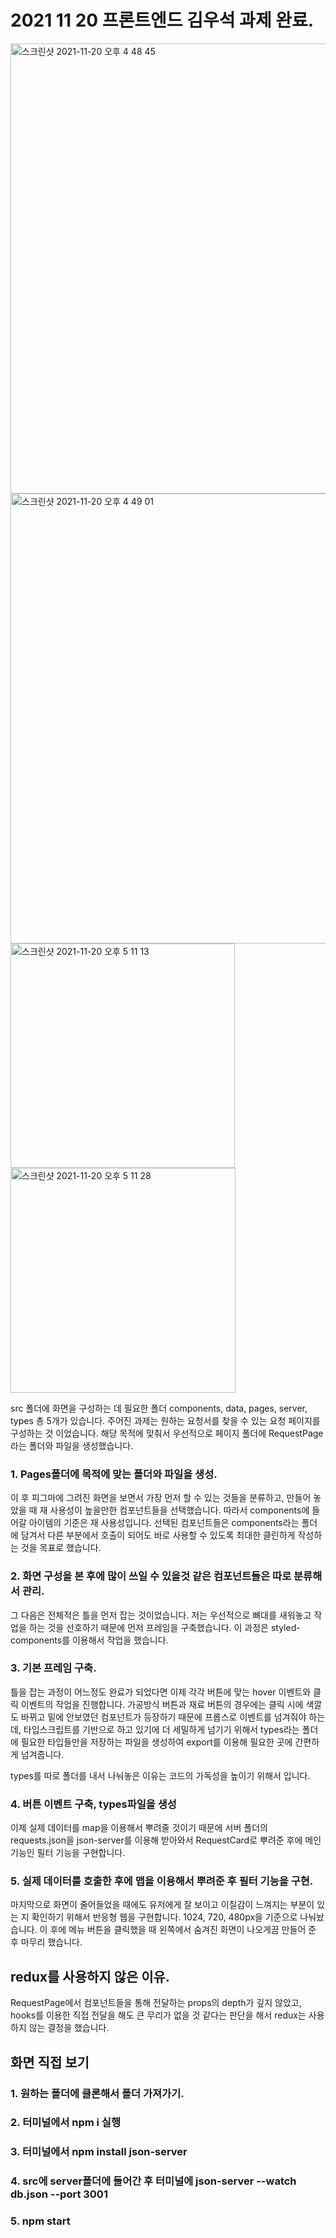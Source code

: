 # 2021 11 20 프론트엔드 김우석 과제 완료.

<img width="720" alt="스크린샷 2021-11-20 오후 4 48 45" src="https://user-images.githubusercontent.com/76682009/142719352-e5611cf0-60bf-488b-9aba-9df10de554b4.png">

<img width="720" alt="스크린샷 2021-11-20 오후 4 49 01" src="https://user-images.githubusercontent.com/76682009/142719348-29b2906c-a379-4dcc-aada-ef14e4c0d4b6.png">

<img width="359" alt="스크린샷 2021-11-20 오후 5 11 13" src="https://user-images.githubusercontent.com/76682009/142719439-c1746a0f-8289-4407-9791-43fbedb127a9.png">

<img width="360" alt="스크린샷 2021-11-20 오후 5 11 28" src="https://user-images.githubusercontent.com/76682009/142719441-7c6ace8f-bbe5-4ffa-989f-1014deacf2bc.png">

src 폴더에 화면을 구성하는 데 필요한 폴더 components, data, pages, server, types 총 5개가 있습니다. 주어진 과제는 원하는 요청서를 찾을 수 있는 요청 페이지를 구성하는 것 이었습니다. 해당 목적에 맞춰서 우선적으로 페이지 폴더에 RequestPage라는 폴더와 파일을 생성했습니다.

### 1. Pages폴더에 목적에 맞는 폴더와 파일을 생성.

이 후 피그마에 그려진 화면을 보면서 가장 먼저 할 수 있는 것들을 분류하고, 만들어 놓았을 때 재 사용성이 높을만한 컴포넌트들을 선택했습니다. 따라서 components에 들어갈 아이템의 기준은 재 사용성입니다. 선택된 컴포넌트들은 components라는 폴더에 담겨서 다른 부분에서 호출이 되어도 바로 사용할 수 있도록 최대한 클린하게 작성하는 것을 목표로 했습니다.

### 2. 화면 구성을 본 후에 많이 쓰일 수 있을것 같은 컴포넌트들은 따로 분류해서 관리.

그 다음은 전체적은 틀을 먼저 잡는 것이었습니다. 저는 우선적으로 뼈대를 새워놓고 작업을 하는 것을 선호하기 때문에 먼저 프레임을 구축했습니다. 이 과정은 styled-components를 이용해서 작업을 했습니다.

### 3. 기본 프레임 구축.

틀을 잡는 과정이 어느정도 완료가 되었다면 이제 각각 버튼에 맞는 hover 이벤트와 클릭 이벤트의 작업을 진행합니다. 가공방식 버튼과 재료 버튼의 경우에는 클릭 시에 색깔도 바뀌고 밑에 안보였던 컴포넌트가 등장하기 때문에 프롭스로 이벤트를 넘겨줘야 하는데, 타입스크립트를 기반으로 하고 있기에 더 세밀하게 넘기기 위해서 types라는 폴더에 필요한 타입들만을 저장하는 파일을 생성하여 export를 이용해 필요한 곳에 간편하게 넘겨줍니다.

types를 따로 폴더를 내서 나눠놓은 이유는 코드의 가독성을 높이기 위해서 입니다.

### 4. 버튼 이벤트 구축, types파일을 생성

이제 실제 데이터를 map을 이용해서 뿌려줄 것이기 때문에 서버 폴더의 requests.json을 json-server를 이용해 받아와서 RequestCard로 뿌려준 후에 메인 기능인 필터 기능을 구현합니다.

### 5. 실제 데이터를 호출한 후에 맵을 이용해서 뿌려준 후 필터 기능을 구현.

마지막으로 화면이 줄어들었을 때에도 유저에게 잘 보이고 이질감이 느껴지는 부분이 있는 지 확인하기 위해서 반응형 웹을 구현합니다. 1024, 720, 480px을 기준으로 나눠놨습니다. 이 후에 메뉴 버튼을 클릭했을 때 왼쪽에서 숨겨진 화면이 나오게끔 만들어 준 후 마무리 했습니다.

## redux를 사용하지 않은 이유.

RequestPage에서 컴포넌트들을 통해 전달하는 props의 depth가 깊지 않았고, hooks를 이용한 직접 전달을 해도 큰 무리가 없을 것 같다는 판단을 해서 redux는 사용하지 않는 결정을 했습니다.

## 화면 직접 보기

### 1. 원하는 폴더에 클론해서 폴더 가져가기.
### 2. 터미널에서 npm i 실행
### 3. 터미널에서 npm install json-server
### 4. src에 server폴더에 들어간 후 터미널에 json-server --watch db.json --port 3001
### 5. npm start
